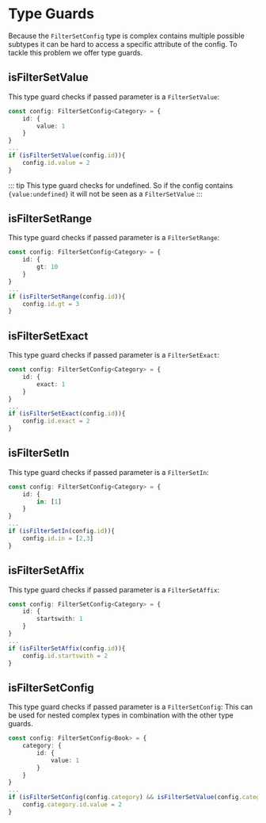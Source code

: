 # Type Guards

Because the `FilterSetConfig` type is complex contains multiple possible subtypes it can be hard to access a specific attribute of the config.
To tackle this problem we offer type guards. 


## isFilterSetValue
This type guard checks if passed parameter is a `FilterSetValue`:
``` ts
const config: FilterSetConfig<Category> = {
    id: { 
        value: 1
    }
}
...
if (isFilterSetValue(config.id)){
    config.id.value = 2
}
```
::: tip
This type guard checks for undefined. So if the config contains `{value:undefined}` it will not be seen as a `FilterSetValue`
:::

## isFilterSetRange
This type guard checks if passed parameter is a `FilterSetRange`:
``` ts
const config: FilterSetConfig<Category> = {
    id: { 
        gt: 10
    }
}
...
if (isFilterSetRange(config.id)){
    config.id.gt = 3
}
```


## isFilterSetExact
This type guard checks if passed parameter is a `FilterSetExact`:
``` ts
const config: FilterSetConfig<Category> = {
    id: { 
        exact: 1
    }
}
...
if (isFilterSetExact(config.id)){
    config.id.exact = 2
}
```

## isFilterSetIn
This type guard checks if passed parameter is a `FilterSetIn`:
``` ts
const config: FilterSetConfig<Category> = {
    id: { 
        in: [1]
    }
}
...
if (isFilterSetIn(config.id)){
    config.id.in = [2,3]
}
```

## isFilterSetAffix
This type guard checks if passed parameter is a `FilterSetAffix`:
``` ts
const config: FilterSetConfig<Category> = {
    id: { 
        startswith: 1
    }
}
...
if (isFilterSetAffix(config.id)){
    config.id.startswith = 2
}
```


## isFilterSetConfig
This type guard checks if passed parameter is a `FilterSetConfig`:
This can be used for nested complex types in combination with the other type guards.

``` ts
const config: FilterSetConfig<Book> = {
    category: { 
        id: {
            value: 1
        }
    }
}
...
if (isFilterSetConfig(config.category) && isFilterSetValue(config.category.id) ){
    config.category.id.value = 2
}
```
